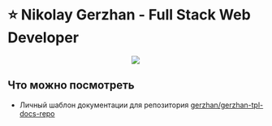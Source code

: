 # :star: Nikolay Gerzhan - Full Stack Web Developer

<div align="center">
  <img src="https://github-readme-stats.vercel.app/api/top-langs/?username=gerzhan&hide=php,css,html&theme=transparant&langs_count=7">
</div>  

## Что можно посмотреть

- Личный шаблон документации для репозитория [gerzhan/gerzhan-tpl-docs-repo](https://github.com/gerzhan/gerzhan-tpl-docs-repo)
